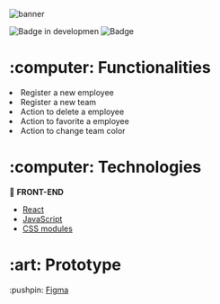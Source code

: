 ![banner](https://user-images.githubusercontent.com/20993374/222442072-a9199a1e-3ef6-460c-8e66-240a22220558.png) 

![Badge in developmen](http://img.shields.io/static/v1?label=STATUS&message=finished&color=GREEN&style=for-the-badge) 
![Badge](https://img.shields.io/badge/With-Alura-%237159c1?style=for-the-badge&logo=blue)

<h1>:computer: Functionalities</h1>
<li>Register a new employee</li>
<li>Register a new team</li>
<li>Action to delete a employee</li>
<li>Action to favorite a employee</li>
<li>Action to change team color</li>

<h1>:computer: Technologies</h1>

:pushpin: <b>FRONT-END</b>
- <a href="https://reactjs.org">React</a> 
- <a href="https://www.javascript.com/">JavaScript</a>
- <a href="#">CSS modules</a>

<h1>:art: Prototype</h1>
:pushpin: <a href="https://www.figma.com/file/T6BLI1HfB81eYOiVgpqQz7/Projeto-Intro-ao-React?node-id=134%3A128">Figma</a>
<br /><br />




